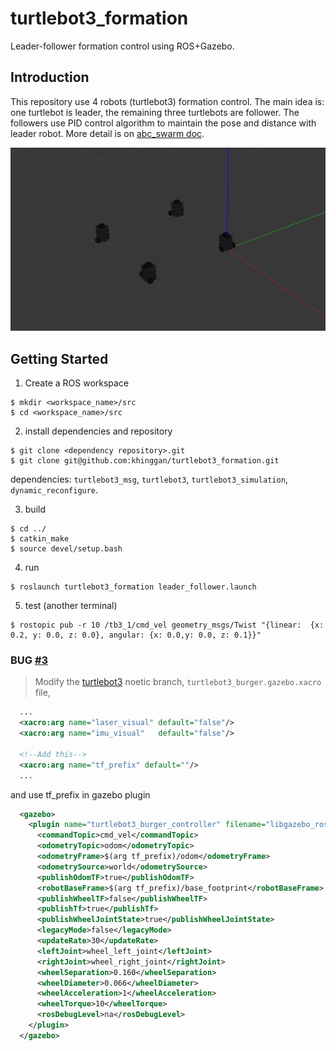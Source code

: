 # turtlebot3_formation
Leader-follower formation control using ROS+Gazebo. 

## Introduction
This repository use 4 robots (turtlebot3) formation control. The main idea is: one turtlebot is leader, the remaining three turtlebots are follower. The followers use PID control algorithm to maintain the pose and distance with leader robot. More detail is on [abc_swarm doc](https://abc-swarm.readthedocs.io/en/latest/index.html). 

![System image](include/four_tb3_formation.png "4 Turtlebot3 formation control in Gazebo")

## Getting Started
1. Create a ROS workspace
```console
$ mkdir <workspace_name>/src
$ cd <workspace_name>/src
```

2. install dependencies and repository
```console
$ git clone <dependency repository>.git
$ git clone git@github.com:khinggan/turtlebot3_formation.git
```
dependencies: `turtlebot3_msg`, `turtlebot3`, `turtlebot3_simulation`, `dynamic_reconfigure`.

3. build
```console
$ cd ../
$ catkin_make
$ source devel/setup.bash
```

4. run
```console
$ roslaunch turtlebot3_formation leader_follower.launch
```

5. test (another terminal)
```console
$ rostopic pub -r 10 /tb3_1/cmd_vel geometry_msgs/Twist "{linear:  {x: 0.2, y: 0.0, z: 0.0}, angular: {x: 0.0,y: 0.0, z: 0.1}}"
```

### BUG [#3](https://github.com/khinggan/turtlebot3_formation/issues/3)
> Modify the [turtlebot3](https://github.com/ROBOTIS-GIT/turtlebot3/blob/noetic/turtlebot3_description/urdf/turtlebot3_burger.gazebo.xacro) noetic branch, `turtlebot3_burger.gazebo.xacro` file, 
> 
```xml
  ...
  <xacro:arg name="laser_visual" default="false"/>
  <xacro:arg name="imu_visual"   default="false"/>

  <!--Add this-->
  <xacro:arg name="tf_prefix" default=""/>
  ...
```
and use tf_prefix in gazebo plugin

```xml
  <gazebo>
    <plugin name="turtlebot3_burger_controller" filename="libgazebo_ros_diff_drive.so">
      <commandTopic>cmd_vel</commandTopic>
      <odometryTopic>odom</odometryTopic>
      <odometryFrame>$(arg tf_prefix)/odom</odometryFrame>
      <odometrySource>world</odometrySource>
      <publishOdomTF>true</publishOdomTF>
      <robotBaseFrame>$(arg tf_prefix)/base_footprint</robotBaseFrame>
      <publishWheelTF>false</publishWheelTF>
      <publishTf>true</publishTf>
      <publishWheelJointState>true</publishWheelJointState>
      <legacyMode>false</legacyMode>
      <updateRate>30</updateRate>
      <leftJoint>wheel_left_joint</leftJoint>
      <rightJoint>wheel_right_joint</rightJoint>
      <wheelSeparation>0.160</wheelSeparation>
      <wheelDiameter>0.066</wheelDiameter>
      <wheelAcceleration>1</wheelAcceleration>
      <wheelTorque>10</wheelTorque>
      <rosDebugLevel>na</rosDebugLevel>
    </plugin>
  </gazebo>

```